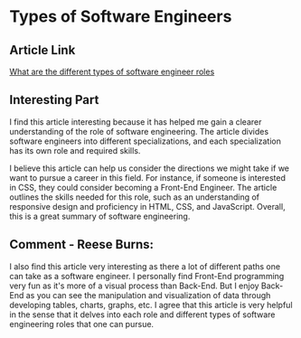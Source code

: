 # Types of Software Engineers

## Article Link
[What are the different types of software engineer roles](https://www.browserstack.com/guide/what-are-the-different-types-of-software-engineer-roles)

## Interesting Part

I find this article interesting because it has helped me gain a clearer understanding of the role of software engineering. The article divides software engineers into different specializations, and each specialization has its own role and required skills.

I believe this article can help us consider the directions we might take if we want to pursue a career in this field. For instance, if someone is interested in CSS, they could consider becoming a Front-End Engineer. The article outlines the skills needed for this role, such as an understanding of responsive design and proficiency in HTML, CSS, and JavaScript. Overall, this is a great summary of software engineering.

## Comment - Reese Burns:
I also find this article very interesting as there a lot of different paths one can take as a software engineer. I personally find Front-End programming very fun as it's more of a visual process than Back-End. But I enjoy Back-End as you can see the manipulation and visualization of data through developing tables, charts, graphs, etc. I agree that this article is very helpful in the sense that it delves into each role and different types of software engineering roles that one can pursue.
